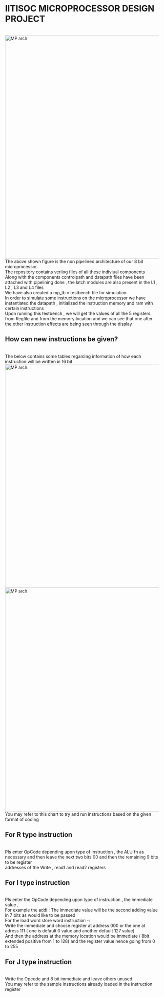 <h1>IITISOC MICROPROCESSOR DESIGN PROJECT </h1>
<br>
<img width="731" alt="MP arch" src="https://github.com/user-attachments/assets/659e4208-77f9-4a7c-9708-eb4b60867e60">
<br>
The above shown figure is the non pipelined architecture of our 8 bit microprocessor. <br>
The repository contains verilog files of all these indiviual components <br>
Along with the components controlpath and datapath files have been attached with pipelining done , the latch modules are also present in the L1 , L2 , L3 and L4 files<br>
We have also created a mp_tb.v  testbench file for simulation<br>
In order to simulate some instructions on the microprocessor we have  instantiated the datapath , initialized the instruction memory and ram with certain instructions <br>
Upon running this testbench , we will get the values of all the 5 registers from Regfile and from  the memory location and we can see that one after the other instruction effects are being seen through the display <br>
<h2>How can new instructions be given?</h2>
<br> The below contains some tables regarding information of how each instruction will be written in 16 bit <br>
<img width="731" alt="MP arch" src="https://github.com/user-attachments/assets/5580c3aa-68bd-4094-9568-f6fda30cda21">
<br>
<img width="731" alt="MP arch" src="https://github.com/user-attachments/assets/d7394452-682f-4198-9ac6-124fb57f8e95">
<br>
You may refer to this chart to try and run instructions based on the given format of coding  <br>
<h2>For R type instruction </h2>  <br>
    Pls enter OpCode depending upon type of instruction , the ALU fn as necessary and then leave the next two bits 00 and then the remaining 9 bits to be register<br>     addresses of the Write , read1 and read2 registers <br>
<h2>For I type instruction </h2> <br>
    Pls enter the OpCode depending upon type of instruction , the immediate value , <br>
    For example the addi : The immediate value will be the second adding value in 7 bits as would like to be passed <br>
    For the load word store word instruction -: <br>
    Write the immediate and choose register at address 000 or the one at adress 111 ( one is default 0 value and another default 127 value) <br>
    And then the address at the memory location would be immediate ( 8bit extended positive from 1 to 128) and the register value hence going from 0 to 255<br>
<h2> For J type instruction </h2> <br>
   Write the Opcode and 8 bit immediate and leave others unused. <br>
You may refer to the sample instructions already loaded in the instruction register<br>
